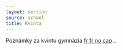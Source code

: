 ```yaml
---
layout: section
source: school
title: Kvinta
---
```


Poznámky za kvintu gymnázia [fr fr no cap](/images/misc/2022/petr_poznamky.jpg)...